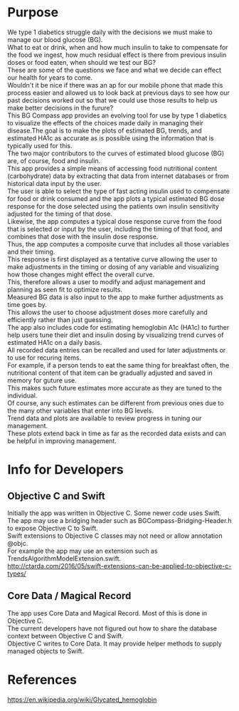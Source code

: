 # Purpose
We type 1 diabetics struggle daily with the decisions we must make to manage our blood glucose (BG).  
What to eat or drink, when and how much insulin to take to compensate for the food we ingest, how much residual effect is there from previous insulin doses or food eaten, when should we test our BG?  
These are some of the questions we face and what we decide can effect our health for years to come.  
Wouldn't it be nice if there was an ap for our mobile phone that made this process easier and allowed us to look back at previous days to see how our past decisions worked out so that we could use those results to help us make better decisions in the furure?  
This BG Compass app provides an evolving tool for use by type 1 diabetics to visualize the effects of the choices made daily in managing their disease.The goal is to make the plots of estimated BG, trends, and estimated HA1c as accurate as is possible using the information that is typically used for this.  
The two major contributors to the curves of estimated blood glucose (BG) are, of course, food and insulin.  
This app provides a simple means of accessing food nutritional content (carbohydrate) data by extracting that data from internet databases or from historical data input by the user.  
The user is able to select the type of fast acting insulin used to compensate for food or drink consumed and the app plots a typical estimated BG dose response for the dose selected using the patients own insulin sensitivity adjusted for the timing of that dose.  
Likewise, the app computes a typical dose response curve from the food that is selected or input by the user, including the timing of that food, and combines that dose with the insulin dose response.  
Thus, the app computes a composite curve that includes all those variables and their timing.  
This response is first displayed as a tentative curve allowing the user to make adjustments in the timing or dosing of any variable and visualizing how those changes might effect the overall curve.  
This, therefore allows a user to modify and adjust management and planning as seen fit to optimize results.  
Measured BG data is also input to the app to make further adjustments as time goes by.  
This allows the user to choose adjustment doses more carefully and efficiently rather than just guessing.  
The app also includes code for estimating hemoglobin A1c (HA1c) to further help users tune their diet and insulin dosing by visualizing trend curves of estimated HA1c on a daily basis.  
All recorded data entries can be recalled and used for later adjustments or to use for recuring items.  
For example, if a person tends to eat the same thing for breakfast often, the nutritional content of that item can be gradually adjusted and saved in memory for guture use.  
This makes such future estimates more accurate as they are tuned to the individual.  
Of course, any such estimates can be different from previous ones due to the many other variables that enter into BG levels.  
Trend data and plots are available to review progress in tuning our management.  
These plots extend back in time as far as the recorded data exists and can be helpful in improving management.  

# Info for Developers

## Objective C and Swift
Initially the app was written in Objective C. Some newer code uses Swift.  
The app may use a bridging header such as BGCompass-Bridging-Header.h to expose Objective C to Swift.  
Swift extensions to Objective C classes may not need or allow annotation @objc.  
For example the app may use an extension such as TrendsAlgorithmModelExtension.swift.  
http://ctarda.com/2016/05/swift-extensions-can-be-applied-to-objective-c-types/  

## Core Data / Magical Record
The app uses Core Data and Magical Record. Most of this is done in Objective C.  
The current developers have not figured out how to share the database context between Objective C and Swift.  
Objective C writes to Core Data. It may provide helper methods to supply managed objects to Swift.  

# References
https://en.wikipedia.org/wiki/Glycated_hemoglobin
